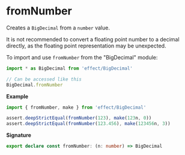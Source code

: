 # fromNumber

Creates a `BigDecimal` from a `number` value.

It is not recommended to convert a floating point number to a decimal directly,
as the floating point representation may be unexpected.

To import and use `fromNumber` from the "BigDecimal" module:

```ts
import * as BigDecimal from 'effect/BigDecimal'

// Can be accessed like this
BigDecimal.fromNumber
```

**Example**

```ts
import { fromNumber, make } from 'effect/BigDecimal'

assert.deepStrictEqual(fromNumber(123), make(123n, 0))
assert.deepStrictEqual(fromNumber(123.456), make(123456n, 3))
```

**Signature**

```ts
export declare const fromNumber: (n: number) => BigDecimal
```
